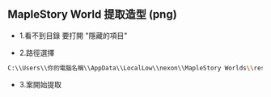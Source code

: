 ## MapleStory World 提取造型 (png)

- 1.看不到目錄 要打開 "隱藏的項目"

- 2.路徑選擇
```bash
C:\\Users\\你的電腦名稱\\AppData\\LocalLow\\nexon\\MapleStory Worlds\\resource\_cache\\ugc
```

- 3.案開始提取 

